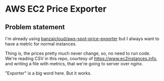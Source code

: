 # AWS EC2 Price Exporter

## Problem statement

I'm already using [banzaicloud/aws-spot-price-exporter](banzaicloud/https://github.com/banzaicloud/spot-price-exporter) but I always want to have a metric for normal instances.

Thing is, the prices pretty much never change, so, no need to run code. We're reading CSV in this repo, courtesy of https://www.ec2instances.info, and writing a file with metrics, that we're going to server over nginx.

"Exporter" is a big word here. But it works.
